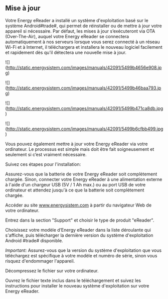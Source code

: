 ## Mise à jour 

Votre Energy eReader a installé un système d'exploitation basé sur le système Android#trade#, qui permet de réinstaller ou de mettre à jour votre appareil si nécessaire. Par défaut, les mises à jour s’exécuteront via OTA (Over-The-Air), auquel votre Energy eReader se connectera automatiquement à nos serveurs lorsque vous serez connecté à un réseau Wi-Fi et à Internet, il téléchargera et installera le nouveau logiciel facilement et rapidement dès qu'il détectera une nouvelle mise à jour. 

![] (http://static.energysistem.com/images/manuals/42091/5499b4656e908.jpg)

![] (http://static.energysistem.com/images/manuals/42091/5499b46baa793.jpg)

![] (http://static.energysistem.com/images/manuals/42091/5499b471ca8db.jpg)

![] (http://static.energysistem.com/images/manuals/42091/5499b6cfbb499.jpg)

Vous pouvez également mettre à jour votre Energy eReader via votre ordinateur. Le processus est simple mais doit être fait soigneusement et seulement si c’est vraiment nécessaire. 

Suivez ces étapes pour l'installation: 

Assurez-vous que la batterie de votre Energy eReader soit complètement chargée. Sinon, connecter votre Energy eReader à une alimentation externe à l'aide d'un chargeur USB (5V / 1 Ah max.) ou au port USB de votre ordinateur et attendez jusqu'à ce que la batterie soit complètement chargée. 

Accéder au site www.energysistem.com à partir du navigateur Web de votre ordinateur. 

Entrez dans la section "Support" et choisir le type de produit "eReader".

Choisissez votre modèle d’Energy eReader dans la liste déroulante qui s'affiche, puis télécharger la dernière version du système d'exploitation Android #trade# disponible. 

*Important:*
Assurez-vous que la version du système d'exploitation que vous téléchargez est spécifique à votre modèle et numéro de série, sinon vous risquez d'endommager l'appareil. 

Décompressez le fichier sur votre ordinateur. 

Ouvrez le fichier texte inclus dans le téléchargement et suivez les instructions pour installer le nouveau système d'exploitation sur votre Energy eReader.
